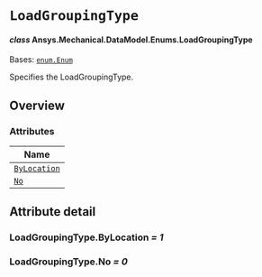 # `LoadGroupingType`

<a id="ansys.mechanical.stubs.v242.Ansys.Mechanical.DataModel.Enums.LoadGroupingType"></a>

#### *class* Ansys.Mechanical.DataModel.Enums.LoadGroupingType

Bases: [`enum.Enum`](https://docs.python.org/3/library/enum.html#enum.Enum)

Specifies the LoadGroupingType.

<!-- !! processed by numpydoc !! -->

<a id="overview"></a>

## Overview

### Attributes

| Name |
| ------------------------------------------------------------------------------------------------------------------------ |
| [`ByLocation`](#LoadGroupingType.ByLocation) |
| [`No`](#LoadGroupingType.No) |

<a id="attribute-detail"></a>

## Attribute detail

<a id="LoadGroupingType.ByLocation"></a>

### LoadGroupingType.ByLocation *= 1*

<a id="LoadGroupingType.No"></a>

### LoadGroupingType.No *= 0*


